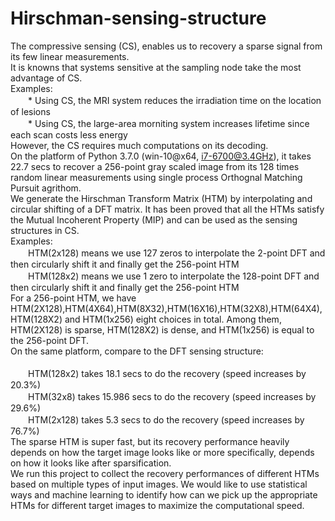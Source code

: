 # Hirschman-sensing-structure
The compressive sensing (CS), enables us to recovery a sparse signal from its few linear measurements.<br>It is knowns that systems sensitive at the sampling node take the most advantage of CS.<br>Examples:<br>
　　* Using CS, the MRI system reduces the irradiation time on the location of lesions<br>
　　* Using CS, the large-area morniting system increases lifetime since each scan costs less energy<br>
However, the CS requires much computations on its decoding.<br>
On the platform of Python 3.7.0 (win-10@x64, i7-6700@3.4GHz), it takes 22.7 secs to recover a 256-point gray scaled image from its 128 times random linear measurements using single process Orthognal Matching Pursuit agrithom.<br>
We generate the Hirschman Transform Matrix (HTM) by interpolating and circular shifting of a DFT matrix. It has been proved that all the HTMs satisfy the Mutual Incoherent Property (MIP) and can be used as the sensing structures in CS.
<br>Examples:<br>
　　HTM(2x128) means we use 127 zeros to interpolate the 2-point DFT and then circularly shift it and finally get the 256-point HTM<br>    　　HTM(128x2) means we use 1 zero to interpolate the 128-point DFT and then circularly shift it and finally get the 256-point HTM<br>
For a 256-point HTM, we have HTM(2X128),HTM(4X64),HTM(8X32),HTM(16X16),HTM(32X8),HTM(64X4),HTM(128X2) and HTM(1x256) eight choices in total. Among them, HTM(2X128) is sparse, HTM(128X2) is dense, and HTM(1x256) is equal to the 256-point DFT.<br>
On the same platform, compare to the DFT sensing structure:<br>    
　　HTM(128x2) takes 18.1 secs to do the recovery (speed increases by 20.3%)<br>
　　HTM(32x8) takes 15.986 secs to do the recovery (speed increases by 29.6%)<br>
　　HTM(2x128) takes 5.3 secs to do the recovery (speed increases by 76.7%)<br>
The sparse HTM is super fast, but its recovery performance heavily depends on how the target image looks like or more specifically, depends on how it looks like after sparsification.<br> 
We run this project to collect the recovery performances of different HTMs based on multiple types of input images. We would like to use statistical ways and machine learning to identify how can we pick up the appropriate HTMs for different target images to maximize the computational speed.

    
